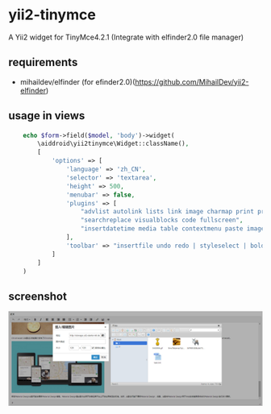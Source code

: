 # yii2-tinymce
A Yii2 widget for TinyMce4.2.1 (Integrate with elfinder2.0 file manager)
## requirements
- mihaildev/elfinder (for efinder2.0)(https://github.com/MihailDev/yii2-elfinder)

## usage in views
```php
    echo $form->field($model, 'body')->widget(
        \aiddroid\yii2tinymce\Widget::className(),
        [
            'options' => [
                'language' => 'zh_CN',
                'selector' => 'textarea',
                'height' => 500,
                'menubar' => false,
                'plugins' => [
                    "advlist autolink lists link image charmap print preview anchor",
                    "searchreplace visualblocks code fullscreen",
                    "insertdatetime media table contextmenu paste imagetools elfinder"
                ],
                'toolbar' => "insertfile undo redo | styleselect | bold italic | alignleft aligncenter alignright alignjustify | bullist numlist outdent indent | link image preview",
            ]
        ]
    )
```

## screenshot
 ![image](https://raw.githubusercontent.com/aiddroid/yii2-tinymce/master/screenshot.jpg)
